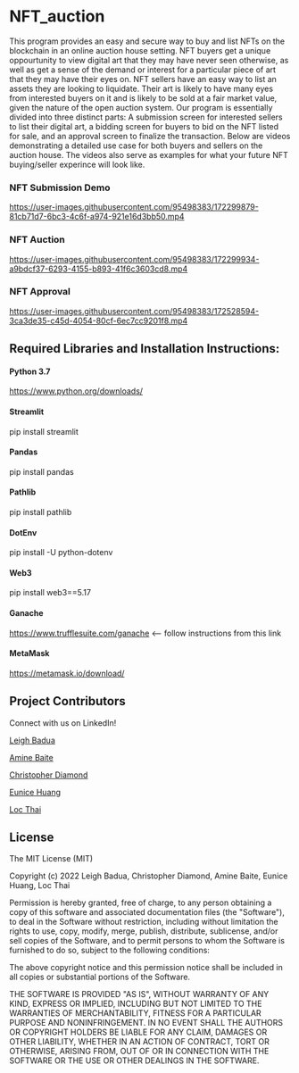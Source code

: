 # NFT_auction

This program provides an easy and secure way to buy and list NFTs on the blockchain in an online auction house setting.  NFT buyers get a unique oppourtunity to view digital art that they may have never seen otherwise, as well as get a sense of the demand or interest for a particular piece of art that they may have their eyes on.  NFT sellers have an easy way to list an assets they are looking to liquidate.  Their art is likely to have many eyes from interested buyers on it and is likely to be sold at a fair market value, given the nature of the open auction system.  Our program is essentially divided into three distinct parts:  A submission screen for interested sellers to list their digital art, a bidding screen for buyers to bid on the NFT listed for sale, and an approval screen to finalize the transaction.  Below are videos demonstrating a detailed use case for both buyers and sellers on the auction house.  The videos also serve as examples for what your future NFT buying/seller experince will look like.

### NFT Submission Demo
https://user-images.githubusercontent.com/95498383/172299879-81cb71d7-6bc3-4c6f-a974-921e16d3bb50.mp4

### NFT Auction

https://user-images.githubusercontent.com/95498383/172299934-a9bdcf37-6293-4155-b893-41f6c3603cd8.mp4

### NFT Approval

https://user-images.githubusercontent.com/95498383/172528594-3ca3de35-c45d-4054-80cf-6ec7cc9201f8.mp4


## Required Libraries and Installation Instructions:

#### Python 3.7
https://www.python.org/downloads/

#### Streamlit
pip install streamlit

#### Pandas 
pip install pandas

#### Pathlib
pip install pathlib

#### DotEnv
pip install -U python-dotenv

#### Web3
pip install web3==5.17

#### Ganache
https://www.trufflesuite.com/ganache <-- follow instructions from this link

#### MetaMask
https://metamask.io/download/


## Project Contributors 

Connect with us on LinkedIn!

[Leigh Badua](https://www.linkedin.com/in/leighbadua/)

[Amine Baite](https://www.linkedin.com/in/amine-baite-3972a71b8/)

[Christopher Diamond](https://www.linkedin.com/in/christopher-diamond-4b7996116/)

[Eunice Huang](https://www.linkedin.com/in/eunice-huang-9195096b/)

[Loc Thai](https://www.linkedin.com/in/loc-thai-69b8a2141/)


## License

The MIT License (MIT)

Copyright (c) 2022 Leigh Badua, Christopher Diamond, Amine Baite, Eunice Huang, Loc Thai

Permission is hereby granted, free of charge, to any person obtaining a copy of this software and associated documentation files (the "Software"), to deal in the Software without restriction, including without limitation the rights to use, copy, modify, merge, publish, distribute, sublicense, and/or sell copies of the Software, and to permit persons to whom the Software is furnished to do so, subject to the following conditions:

The above copyright notice and this permission notice shall be included in all copies or substantial portions of the Software.

THE SOFTWARE IS PROVIDED "AS IS", WITHOUT WARRANTY OF ANY KIND, EXPRESS OR IMPLIED, INCLUDING BUT NOT LIMITED TO THE WARRANTIES OF MERCHANTABILITY, FITNESS FOR A PARTICULAR PURPOSE AND NONINFRINGEMENT. IN NO EVENT SHALL THE AUTHORS OR COPYRIGHT HOLDERS BE LIABLE FOR ANY CLAIM, DAMAGES OR OTHER LIABILITY, WHETHER IN AN ACTION OF CONTRACT, TORT OR OTHERWISE, ARISING FROM, OUT OF OR IN CONNECTION WITH THE SOFTWARE OR THE USE OR OTHER DEALINGS IN THE SOFTWARE.
